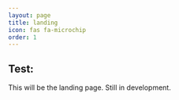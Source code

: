 ```yaml
---
layout: page
title: landing
icon: fas fa-microchip
order: 1
---
```


Test:
---
This will be the landing page. Still in development. 
